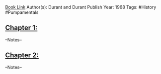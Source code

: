 
[Book Link]()
Author(s): Durant and Durant
Publish Year: 1968
Tags: #History #Pumpamentals 

## <u>Chapter 1: </u>
–Notes–


## <u>Chapter 2:</u>
–Notes–